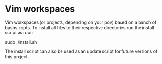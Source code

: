 Vim workspaces
==============

Vim workspaces (or projects, depending on your pov) based on
a bunch of bashs cripts. To install all files to their respective
directories run the install script as root:

  sudo ./install.sh

The install script can also be used as an update script for
future versions of this project.
